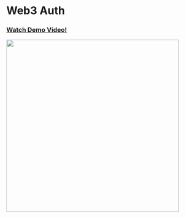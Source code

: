 # Web3 Auth

### [Watch Demo Video! ](https://www.youtube.com/watch?v=0XOFSYLjXZE&t=3s)
 <p align="left">
   <a href="https://www.youtube.com/watch?v=0XOFSYLjXZE&t=3s">
    <img src="https://user-images.githubusercontent.com/52050284/186137417-bc4ae07f-57c9-4548-b53f-c61466b7af47.png" width="450">
  </a>
</p>
